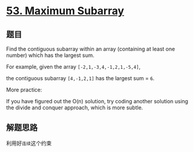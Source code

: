 # [53. Maximum Subarray](https://leetcode.com/problems/maximum-subarray/)

## 题目

Find the contiguous subarray within an array (containing at least one number) which has the largest sum.

For example, given the array `[-2,1,-3,4,-1,2,1,-5,4]`,

the contiguous subarray `[4,-1,2,1]` has the largest sum = `6`.

More practice:

If you have figured out the O(n) solution, try coding another solution using the divide and conquer approach, which is more subtle.

## 解题思路

利用好`连续`这个约束